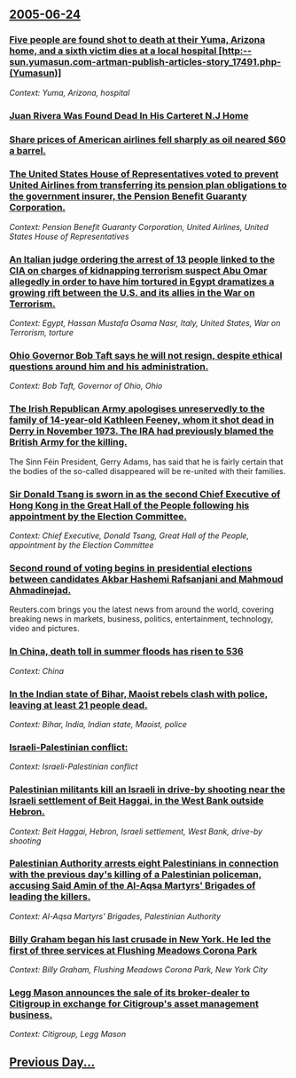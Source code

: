 ## [2005-06-24](/news/2005/06/24/index.md)

### [ Five people are found shot to death at their Yuma, Arizona home, and a sixth victim dies at a local hospital [http:--sun.yumasun.com-artman-publish-articles-story_17491.php-(Yumasun)]](/news/2005/06/24/five-people-are-found-shot-to-death-at-their-yuma-arizona-home-and-a-sixth-victim-dies-at-a-local-hospital-http-sun-yumasun-com-artman.md)
_Context: Yuma, Arizona, hospital_

### [ Juan Rivera Was Found Dead In His Carteret N.J Home](/news/2005/06/24/juan-rivera-was-found-dead-in-his-carteret-n-j-home.md)
### [ Share prices of American airlines fell sharply as oil neared $60 a barrel. ](/news/2005/06/24/share-prices-of-american-airlines-fell-sharply-as-oil-neared-60-a-barrel.md)
### [ The United States House of Representatives voted to prevent United Airlines from transferring its pension plan obligations to the government insurer, the Pension Benefit Guaranty Corporation. ](/news/2005/06/24/the-united-states-house-of-representatives-voted-to-prevent-united-airlines-from-transferring-its-pension-plan-obligations-to-the-governmen.md)
_Context: Pension Benefit Guaranty Corporation, United Airlines, United States House of Representatives_

### [ An Italian judge ordering the arrest of 13 people linked to the CIA on charges of kidnapping terrorism suspect Abu Omar allegedly in order to have him tortured in Egypt dramatizes a growing rift between the U.S. and its allies in the War on Terrorism. ](/news/2005/06/24/an-italian-judge-ordering-the-arrest-of-13-people-linked-to-the-cia-on-charges-of-kidnapping-terrorism-suspect-abu-omar-allegedly-in-order.md)
_Context: Egypt, Hassan Mustafa Osama Nasr, Italy, United States, War on Terrorism, torture_

### [ Ohio Governor Bob Taft says he will not resign, despite ethical questions around him and his administration. ](/news/2005/06/24/ohio-governor-bob-taft-says-he-will-not-resign-despite-ethical-questions-around-him-and-his-administration.md)
_Context: Bob Taft, Governor of Ohio, Ohio_

### [ The Irish Republican Army apologises unreservedly to the family of 14-year-old Kathleen Feeney, whom it shot dead in Derry in November 1973. The IRA had previously blamed the British Army for the killing. ](/news/2005/06/24/the-irish-republican-army-apologises-unreservedly-to-the-family-of-14-year-old-kathleen-feeney-whom-it-shot-dead-in-derry-in-november-1973.md)
The Sinn Féin President, Gerry Adams, has said that he is fairly certain that the bodies of the so-called disappeared will be re-united with their families.

### [ Sir Donald Tsang is sworn in as the second Chief Executive of Hong Kong in the Great Hall of the People following his appointment by the Election Committee. ](/news/2005/06/24/sir-donald-tsang-is-sworn-in-as-the-second-chief-executive-of-hong-kong-in-the-great-hall-of-the-people-following-his-appointment-by-the-el.md)
_Context: Chief Executive, Donald Tsang, Great Hall of the People, appointment by the Election Committee_

### [ Second round of voting begins in presidential elections between candidates Akbar Hashemi Rafsanjani and Mahmoud Ahmadinejad. ](/news/2005/06/24/second-round-of-voting-begins-in-presidential-elections-between-candidates-akbar-hashemi-rafsanjani-and-mahmoud-ahmadinejad.md)
Reuters.com brings you the latest news from around the world, covering breaking news in markets, business, politics, entertainment, technology, video and pictures.

### [ In China, death toll in summer floods has risen to 536 ](/news/2005/06/24/in-china-death-toll-in-summer-floods-has-risen-to-536.md)
_Context: China_

### [ In the Indian state of Bihar, Maoist rebels clash with police, leaving at least 21 people dead. ](/news/2005/06/24/in-the-indian-state-of-bihar-maoist-rebels-clash-with-police-leaving-at-least-21-people-dead.md)
_Context: Bihar, India, Indian state, Maoist, police_

### [ Israeli-Palestinian conflict:](/news/2005/06/24/israeli-palestinian-conflict.md)
_Context: Israeli-Palestinian conflict_

### [ Palestinian militants kill an Israeli in drive-by shooting near the Israeli settlement of Beit Haggai, in the West Bank outside Hebron. ](/news/2005/06/24/palestinian-militants-kill-an-israeli-in-drive-by-shooting-near-the-israeli-settlement-of-beit-haggai-in-the-west-bank-outside-hebron.md)
_Context: Beit Haggai, Hebron, Israeli settlement, West Bank, drive-by shooting_

### [ Palestinian Authority arrests eight Palestinians in connection with the previous day's killing of a Palestinian policeman, accusing Said Amin of the Al-Aqsa Martyrs' Brigades of leading the killers. ](/news/2005/06/24/palestinian-authority-arrests-eight-palestinians-in-connection-with-the-previous-day-s-killing-of-a-palestinian-policeman-accusing-said-am.md)
_Context: Al-Aqsa Martyrs' Brigades, Palestinian Authority_

### [ Billy Graham began his last crusade in New York. He led the first of three services at Flushing Meadows Corona Park ](/news/2005/06/24/billy-graham-began-his-last-crusade-in-new-york-he-led-the-first-of-three-services-at-flushing-meadows-corona-park.md)
_Context: Billy Graham, Flushing Meadows Corona Park, New York City_

### [ Legg Mason announces the sale of its broker-dealer to Citigroup in exchange for Citigroup's asset management business.](/news/2005/06/24/legg-mason-announces-the-sale-of-its-broker-dealer-to-citigroup-in-exchange-for-citigroup-s-asset-management-business.md)
_Context: Citigroup, Legg Mason_

## [Previous Day...](/news/2005/06/23/index.md)

